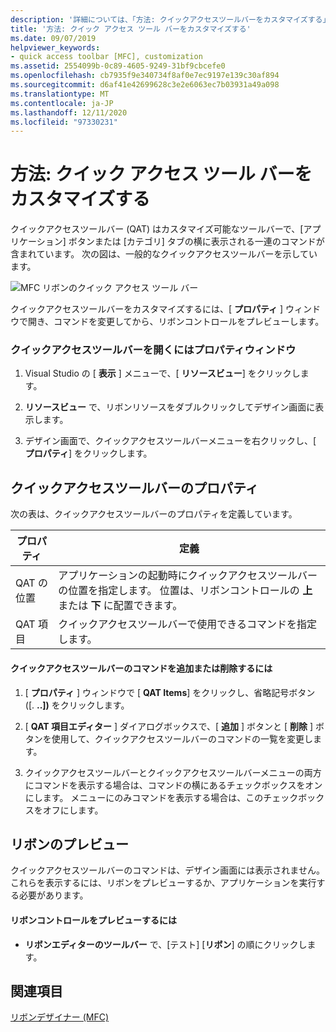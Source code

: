 ```yaml
---
description: '詳細については、「方法: クイックアクセスツールバーをカスタマイズする」を参照してください。'
title: '方法: クイック アクセス ツール バーをカスタマイズする'
ms.date: 09/07/2019
helpviewer_keywords:
- quick access toolbar [MFC], customization
ms.assetid: 2554099b-0c89-4605-9249-31bf9cbcefe0
ms.openlocfilehash: cb7935f9e340734f8af0e7ec9197e139c30af894
ms.sourcegitcommit: d6af41e42699628c3e2e6063ec7b03931a49a098
ms.translationtype: MT
ms.contentlocale: ja-JP
ms.lasthandoff: 12/11/2020
ms.locfileid: "97330231"
---
```

# <a name="how-to-customize-the-quick-access-toolbar"></a>方法: クイック アクセス ツール バーをカスタマイズする

クイックアクセスツールバー (QAT) はカスタマイズ可能なツールバーで、[アプリケーション] ボタンまたは [カテゴリ] タブの横に表示される一連のコマンドが含まれています。 次の図は、一般的なクイックアクセスツールバーを示しています。

![MFC リボンのクイック アクセス ツール バー](../mfc/media/quick_access_toolbar.png "MFC リボンのクイック アクセス ツール バー")

クイックアクセスツールバーをカスタマイズするには、[ **プロパティ** ] ウィンドウで開き、コマンドを変更してから、リボンコントロールをプレビューします。

### <a name="to-open-the-quick-access-toolbar-in-the-properties-window"></a>クイックアクセスツールバーを開くにはプロパティウィンドウ

1. Visual Studio の [ **表示** ] メニューで、[ **リソースビュー**] をクリックします。

1. **リソースビュー** で、リボンリソースをダブルクリックしてデザイン画面に表示します。

1. デザイン画面で、クイックアクセスツールバーメニューを右クリックし、[ **プロパティ**] をクリックします。

## <a name="quick-access-toolbar-properties"></a>クイックアクセスツールバーのプロパティ

次の表は、クイックアクセスツールバーのプロパティを定義しています。

|プロパティ|定義|
|--------------|----------------|
|QAT の位置|アプリケーションの起動時にクイックアクセスツールバーの位置を指定します。 位置は、リボンコントロールの **上** または **下** に配置できます。|
|QAT 項目|クイックアクセスツールバーで使用できるコマンドを指定します。|

#### <a name="to-add-or-remove-commands-on-the-quick-access-toolbar"></a>クイックアクセスツールバーのコマンドを追加または削除するには

1. [ **プロパティ** ] ウィンドウで [ **QAT Items**] をクリックし、省略記号ボタン ([. **..])** をクリックします。

1. [ **QAT 項目エディター** ] ダイアログボックスで、[ **追加** ] ボタンと [ **削除** ] ボタンを使用して、クイックアクセスツールバーのコマンドの一覧を変更します。

1. クイックアクセスツールバーとクイックアクセスツールバーメニューの両方にコマンドを表示する場合は、コマンドの横にあるチェックボックスをオンにします。 メニューにのみコマンドを表示する場合は、このチェックボックスをオフにします。

## <a name="previewing-the-ribbon"></a>リボンのプレビュー

クイックアクセスツールバーのコマンドは、デザイン画面には表示されません。 これらを表示するには、リボンをプレビューするか、アプリケーションを実行する必要があります。

#### <a name="to-preview-the-ribbon-control"></a>リボンコントロールをプレビューするには

- **リボンエディターのツールバー** で、[テスト] [**リボン**] の順にクリックします。

## <a name="see-also"></a>関連項目

[リボンデザイナー (MFC)](ribbon-designer-mfc.md)
